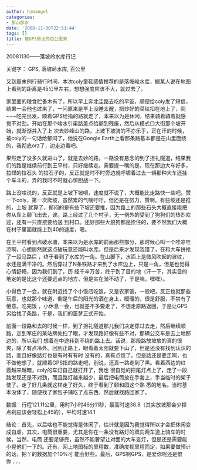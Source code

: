 ```yaml
---
author: hzmangel
categories:
- 那山那水
date: '2008-11-30T22:51:44'
tags: []
title: 被GPS黑出的百公里男
---
```

20081130——落坡岭水库行记

关键字： GPS, 落坡岭水库, 百公里

又到周末例行骑行时间，本次coly童鞋感情推荐的是落坡岭水库，据某人说在地图上看到的距离是45公里左右，想想强度应该不大，就过去了。

家里面的粮食贮备木有了，所以早上奔北洼路去吃的早饭，顺便给coly发了短信，结果一会他也过来了，一问原来是早上没睡太醒，把炒好的菜给扣在地上了，冏~~~<!--more-->吃完出发，顺着GPS给指的路就走了，本来以为是休闲，结果骑着骑着就感觉不对劲。开始在那个啥水引渠路差点给颠到残废，然后从模式口大街那个坡开始，就渐渐并入了上
次去妙峰山的路，上坡下坡骑的不亦乐乎，正在汗的时候，被coly的一句话给郁闷了，他说在Google
Earth上看那条路基本都是在山里面绕的，我彻底orz了，边走边看吧。

果然走了没多久就进山了，就是去妙的路，一路没有悬念的到了担礼隧道，结果我们的路是继续前行到王平村，只好继续走。需要提一嘴的是，现在那边大车好多，拉煤的拉石头
的拉石子的，反正就是时不时旁边就呼啸着过去一辆那种大车还挂个车斗的，弄的我时不时就心惊胆战一下。

路上没啥说的，反正就是上坡下坡呗，速度就不说了，大概能比走路快一些吧。赞一下coly，第一次爬坡，虽然累的气喘吁吁，但还是在努力，赞啊。有些坡还是推的，上坡
就算了，郁闷的是有些下坡还要推，因为路上的那些石头大概直接能把你从车上颠飞出去，诶。路上经过了几个村子，无一例外的受到了狗狗们的热烈欢迎，还有一只直接要给送
到村口。还好那些大狼狗都是拴住的，要不然我们大概在村子里面就能上到40的速度，嗯。

在王平村看到点破水塘，本来以为是水库的前面那些部分，那时候心叫一个哇凉哇凉啊，心想居然就这点破玩意还能叫水库。但是后来才发现我错了，在和大车拼抢了一段马路后
，终于看到了水库的一角。在山脚下，水面上是微风吹起的波纹，水还是满干净的。然后穿过了N条铁路才来到了水库边上，只是一角，但是也觉得心情舒畅，因为我们到了，历
经千辛万苦，终于到了目的地（汗一下，其实目的地定的是比这个还要远点的地方，但是实在骑不动了，于是嘛，嘿嘿）。

小得色了一会，就在附近找了个小饭店吃饭，又是农家饭，一般吧，反正也就那些玩意，也就那个味道，倒是午后的阳光的洒在身上，暖暖的，很是舒服，不禁有了倦意。吃完饭
，小休息一会，也就差不多要走了，不想走原路返回，于是让GPS另给找了条路，于是，我们的噩梦正式开始。

前面一段路和去的时候一样，到了担礼隧道那儿我们决定穿过去走，然后继续顺路，走到军庄的某站牌处扫了眼，才发现路好像有些不对，那辆公交车是去上地那边的，所以我们
想着在中途转到不绕的路上去。话说，那段路放坡放的真的很爽，除了有点冷外。回到正路上，眼看着太阳就要下山了，但是还没有找到认识的路，而且好像路灯也是有时有有时
没有的，真有点慌了。但是路还是要走啊，也不做他想了，就顺着GPS指的路走吧，别说，还真一路走到了黑。看着西边的红霞越来越暗，coly的车灯自己就打开了，我也
很自觉的把尾灯点上了，走了一段路发现还是不对劲，而且路灯越来越少，最后把电筒放在手套上，手当临时的架子使了。走了好几条就这样走了好久，终于看到了颐和园这个熟
悉的地名。当时基本没体了，随便找了家包子铺吃了点东西，然后就找路回家了。

数据：行程121.11公里，用时7小时46分11秒，最高时速38.8（其实放坡那会少捏点刹应该会轻松上45的），平均时速14.1

结论：首先，以后啥也不能觉得是休闲了，估计就是因为我觉得所以才会把休闲变成自虐。其次，电筒很重要，尤其是你在一条没有路灯的双向两车道上骑车的时候，当然，电筒
还要足够亮，虽然不能奢望让对面的大车变灯，但是还是需要能小晃他们一下的。还有，网上地图标的里程数，准确度视里程而定，如果要做预计的话，把丫的数据加个10%可
能会好些。最后，GPS啊GPS，是爱你呢还是恨你......